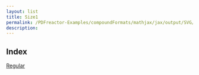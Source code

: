 ```yaml
---
layout: list
title: Size1
permalink: /PDFreactor-Examples/compoundFormats/mathjax/jax/output/SVG/fonts/TeX/Size1/
description: 
---
```


## Index
<div class="boxes">
                            <a href="/PDFreactor-Examples/compoundFormats/mathjax/jax/output/SVG/fonts/TeX/Size1/Regular/">
                                Regular
                            </a>
</div>


